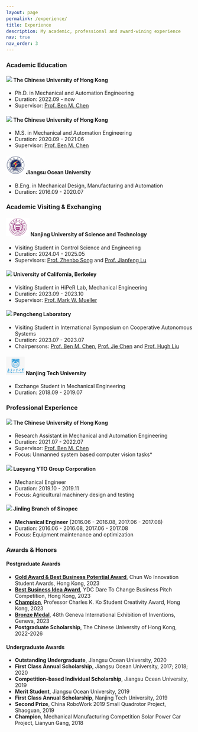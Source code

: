 ```yaml
---
layout: page
permalink: /experience/
title: Experience
description: My academic, professional and award-wining experience
nav: true
nav_order: 3
---
```


### Academic Education
#### <img src="../assets/brands/CUHK.png" height="50"> The Chinese University of Hong Kong 
- Ph.D. in Mechanical and Automation Engineering
- Duration: 2022.09 - now 
- Supervisor: [Prof. Ben M. Chen](https://www4.mae.cuhk.edu.hk/peoples/chen-benmei/)

#### <img src="../assets/brands/CUHK.png" height="50"> The Chinese University of Hong Kong 
- M.S. in Mechanical and Automation Engineering
- Duration: 2020.09 - 2021.06
- Supervisor: [Prof. Ben M. Chen](https://www4.mae.cuhk.edu.hk/peoples/chen-benmei/)

#### <img src="../assets/brands/JOU.png" height="50"> Jiangsu Ocean University 
- B.Eng. in Mechanical Design, Manufacturing and Automation
- Duration: 2016.09 - 2020.07


### Academic Visiting & Exchanging
#### <img src="../assets/brands/NJUST.png" height="50"> Nanjing University of Science and Technology
- Visiting Student in Control Science and Engineering
- Duration: 2024.04 - 2025.05
- Supervisors: [Prof. Zhenbo Song](https://www.researchgate.net/profile/Song-Zhenbo) and [Prof. Jianfeng Lu](http://202.119.85.163/open/TutorInfo.aspx?dsbh=Xn3GKidYcoyr!Qa1YK4RAQ==&yxsh=4iVdgPyuKTE=&zydm=fY2NaWnaNpk=)

#### <img src="../assets/brands/UCB.png" height="50"> University of California, Berkeley
- Visiting Student in HiPeR Lab, Mechanical Engineering
- Duration: 2023.09 - 2023.10
- Supervisor: [Prof. Mark W. Mueller](https://me.berkeley.edu/people/mark-w-mueller/)

#### <img src="../assets/brands/pengcheng.png" height="50"> Pengcheng Laboratory
- Visiting Student in International Symposium on Cooperative Autonomous Systems
- Duration: 2023.07 - 2023.07
- Chairpersons: [Prof. Ben M. Chen](https://www4.mae.cuhk.edu.hk/peoples/chen-benmei/), [Prof. Jie Chen](https://www.tongji.edu.cn/info/1136/21221.htm) and [Prof. Hugh Liu](https://www.flight.utias.utoronto.ca/fsc/index.php/team)

#### <img src="../assets/brands/NJTech.png" height="50"> Nanjing Tech University
- Exchange Student in Mechanical Engineering
- Duration: 2018.09 - 2019.07


### Professional Experience
#### <img src="../assets/brands/CUHK.png" height="50"> The Chinese University of Hong Kong 
- Research Assistant in Mechanical and Automation Engineering
- Duration: 2021.07 - 2022.07
- Supervisor: [Prof. Ben M. Chen](https://www4.mae.cuhk.edu.hk/peoples/chen-benmei/)
- Focus: Unmanned system based computer vision tasks*

#### <img src="../assets/brands/CUHK.png" height="50">  Luoyang YTO Group Corporation  
- Mechanical Engineer  
- Duration: 2019.10 - 2019.11
- Focus: Agricultural machinery design and testing

#### <img src="../assets/brands/CUHK.png" height="50">  Jinling Branch of Sinopec  
- **Mechanical Engineer** (2016.06 - 2016.08, 2017.06 - 2017.08)  
- Duration: 2016.06 - 2016.08, 2017.06 - 2017.08
- Focus: Equipment maintenance and optimization


### Awards & Honors
#### Postgraduate Awards
- [**Gold Award & Best Business Potential Award**](https://www.cwisa.com/en/index.html), Chun Wo Innovation Student Awards, Hong Kong, 2023
- [**Best Business Idea Award**](https://daretochange.ydc.org.hk/en/showcase-urbannet.aspx), YDC Dare To Change Business Pitch Competition, Hong Kong, 2023
- [**Champion**](https://www.orkts.cuhk.edu.hk/en/news-events/announcements/3735-event-highlight-professor-charles-k-kao-student-creativity-awards-pckksca-prize-presentation-ceremony-1-june-2023), Professor Charles K. Ko Student Creativity Award, Hong Kong, 2023
- [**Bronze Medal**](https://ifia.com/the-48th-international-exhibition-of-inventions-in-geneva-was-held-with-success/), 48th Geneva International Exhibition of Inventions, Geneva, 2023
- **Postgraduate Scholarship**, The Chinese University of Hong Kong, 2022-2026


#### Undergraduate Awards
- **Outstanding Undergraduate**, Jiangsu Ocean University, 2020
- **First Class Annual Scholarship**, Jiangsu Ocean University, 2017; 2018; 2020
- **Competition-based Individual Scholarship**, Jiangsu Ocean University, 2019
- **Merit Student**, Jiangsu Ocean University, 2019
- **First Class Annual Scholarship**, Nanjing Tech University, 2019
- **Second Prize**, China RoboWork 2019 Small Quadrotor Project, Shaoguan, 2019
- **Champion**, Mechanical Manufacturing Competition Solar Power Car Project, Lianyun Gang, 2018

